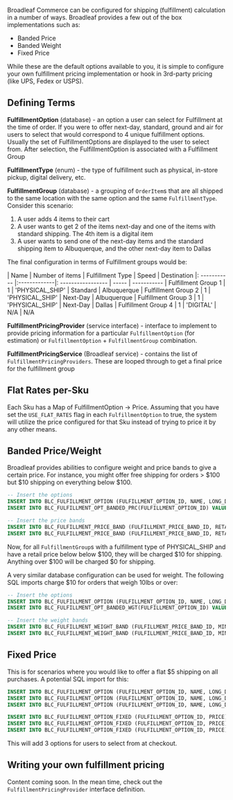 Broadleaf Commerce can be configured for shipping (fulfillment) calculation in a number of ways. Broadleaf provides a few out of the box implementations such as:

- Banded Price
- Banded Weight
- Fixed Price

While these are the default options available to you, it is simple to configure your own fulfillment pricing implementation or hook in 3rd-party pricing (like UPS, Fedex or USPS).

## Defining Terms
 
**FulfillmentOption** (database) - an option a user can select for Fulfillment at the time of order. If you were to offer next-day, standard, ground and air for users to select that would correspond to 4 unique fulfillment options. Usually the set of FulfillmentOptions are displayed to the user to select from. After selection, the FulfillmentOption is associated with a Fulfillment Group

**FulfillmentType** (enum) - the type of fulfillment such as physical, in-store pickup, digital delivery, etc.

**FulfillmentGroup** (database) - a grouping of `OrderItem`s that are all shipped to the same location with the same option and the same `FulfillmentType`. Consider this scenario:

1. A user adds 4 items to their cart
2. A user wants to get 2 of the items next-day and one of the items with standard shipping. The 4th item is a digital item
3. A user wants to send one of the next-day items and the standard shipping item to Albuquerque, and the other next-day item to Dallas

The final configuration in terms of Fulfillment groups would be:

| Name        | Number of items | Fulfillment Type | Speed | Destination
|: ----------- |:-------------|: ----------------- | ----- | -----------
| Fulfillment Group 1 | 1 | 'PHYSICAL_SHIP' | Standard | Albuquerque
| Fulfillment Group 2 | 1 | 'PHYSICAL_SHIP' | Next-Day | Albuquerque
| Fulfillment Group 3 | 1 | 'PHYSICAL_SHIP' | Next-Day | Dallas
| Fulfillment Group 4 | 1 | 'DIGITAL' | N/A | N/A

**FulfillmentPricingProvider** (service interface) - interface to implement to provide pricing information for a particular `FulfillmentOption` (for estimation) or `FulfillmentOption` + `FulfillmentGroup` combination.

**FulfillmentPricingService** (Broadleaf service) - contains the list of `FulfillmentPricingProviders`. These are looped through to get a final price for the fulfillment group

## Flat Rates per-Sku
Each Sku has a Map of FulfillmentOption -> Price. Assuming that you have set the `USE_FLAT_RATES` flag in each `FulfillmentOption` to true, the system will utilize the price configured for that Sku instead of trying to price it by any other means.

## Banded Price/Weight
Broadleaf provides abilities to configure weight and price bands to give a certain price. For instance, you might offer free shipping for orders > $100 but $10 shipping on everything below $100.

```sql 
-- Insert the options
INSERT INTO BLC_FULFILLMENT_OPTION (FULFILLMENT_OPTION_ID, NAME, LONG_DESCRIPTION, USE_FLAT_RATES, FULFILLMENT_TYPE) VALUES (1, 'Free Shipping Above $100', 'Free Shipping Above $100', FALSE, 'PHYSICAL_SHIP');
INSERT INTO BLC_FULFILLMENT_OPT_BANDED_PRC(FULFILLMENT_OPTION_ID) VALUES (1);

-- Insert the price bands
INSERT INTO BLC_FULFILLMENT_PRICE_BAND (FULFILLMENT_PRICE_BAND_ID, RETAIL_PRICE_MINIMUM_AMOUNT, FULFILLMENT_OPTION_ID, RESULT_AMOUNT, RESULT_AMOUNT_TYPE) VALUES (1, 0.00, 1, 10.00, 'RATE');
INSERT INTO BLC_FULFILLMENT_PRICE_BAND (FULFILLMENT_PRICE_BAND_ID, RETAIL_PRICE_MINIMUM_AMOUNT, FULFILLMENT_OPTION_ID, RESULT_AMOUNT, RESULT_AMOUNT_TYPE) VALUES (2, 100.00, 1, 0.00, 'RATE');
```

Now, for all `FulfillmentGroup`s with a fulfillment type of PHYSICAL_SHIP and have a retail price below below $100, they will be charged $10 for shipping. Anything over $100 will be charged $0 for shipping.

A very similar database configuration can be used for weight. The following SQL imports charge $10 for orders that weigh 10lbs or over:

```sql 
-- Insert the options
INSERT INTO BLC_FULFILLMENT_OPTION (FULFILLMENT_OPTION_ID, NAME, LONG_DESCRIPTION, USE_FLAT_RATES, FULFILLMENT_TYPE) VALUES (1, 'Free Shipping for orders less than 10lbs', 'Free Shipping for orders less than 10lbs', FALSE, 'PHYSICAL_SHIP');
INSERT INTO BLC_FULFILLMENT_OPT_BANDED_WGT(FULFILLMENT_OPTION_ID) VALUES (1);

-- Insert the weight bands
INSERT INTO BLC_FULFILLMENT_WEIGHT_BAND (FULFILLMENT_PRICE_BAND_ID, MINIMUM_WEIGHT, WEIGHT_UNIT_OF_MEASURE, FULFILLMENT_OPTION_ID, RESULT_AMOUNT, RESULT_AMOUNT_TYPE) VALUES (1, 0.00, 'POUNDS', 1, 0.00, 'RATE');
INSERT INTO BLC_FULFILLMENT_WEIGHT_BAND (FULFILLMENT_PRICE_BAND_ID, MINIMUM_WEIGHT, WEIGHT_UNIT_OF_MEASURE, FULFILLMENT_OPTION_ID, RESULT_AMOUNT, RESULT_AMOUNT_TYPE) VALUES (2, 10.00, 'POUNDS', 1, 10.00, 'RATE');
```


## Fixed Price
This is for scenarios where you would like to offer a flat $5 shipping on all purchases. A potential SQL import for this:

```sql
INSERT INTO BLC_FULFILLMENT_OPTION (FULFILLMENT_OPTION_ID, NAME, LONG_DESCRIPTION, USE_FLAT_RATES, FULFILLMENT_TYPE) VALUES (1, 'Standard', '5 - 7 Days', FALSE, 'PHYSICAL_SHIP');
INSERT INTO BLC_FULFILLMENT_OPTION (FULFILLMENT_OPTION_ID, NAME, LONG_DESCRIPTION, USE_FLAT_RATES, FULFILLMENT_TYPE) VALUES (2, 'Priority', '3 - 5 Days', FALSE, 'PHYSICAL_SHIP');
INSERT INTO BLC_FULFILLMENT_OPTION (FULFILLMENT_OPTION_ID, NAME, LONG_DESCRIPTION, USE_FLAT_RATES, FULFILLMENT_TYPE) VALUES (3, 'Express', '1 - 2 Days', FALSE, 'PHYSICAL_SHIP');

INSERT INTO BLC_FULFILLMENT_OPTION_FIXED (FULFILLMENT_OPTION_ID, PRICE) VALUES (1, 5.00);
INSERT INTO BLC_FULFILLMENT_OPTION_FIXED (FULFILLMENT_OPTION_ID, PRICE) VALUES (2, 10.00);
INSERT INTO BLC_FULFILLMENT_OPTION_FIXED (FULFILLMENT_OPTION_ID, PRICE) VALUES (3, 20.00);
```

This will add 3 options for users to select from at checkout.

## Writing your own fulfillment pricing
Content coming soon. In the mean time, check out the `FulfillmentPricingProvider` interface definition.
